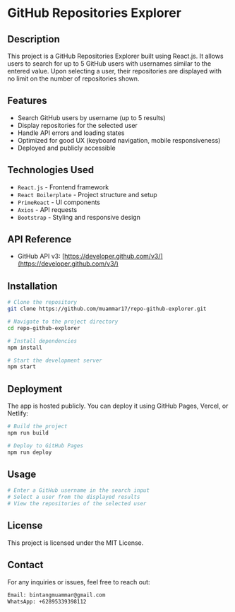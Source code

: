 # GitHub Repositories Explorer

## Description
This project is a GitHub Repositories Explorer built using React.js. It allows users to search for up to 5 GitHub users with usernames similar to the entered value. Upon selecting a user, their repositories are displayed with no limit on the number of repositories shown.

## Features
- Search GitHub users by username (up to 5 results)
- Display repositories for the selected user
- Handle API errors and loading states
- Optimized for good UX (keyboard navigation, mobile responsiveness)
- Deployed and publicly accessible

## Technologies Used
- `React.js` - Frontend framework
- `React Boilerplate` - Project structure and setup
- `PrimeReact` - UI components
- `Axios` - API requests
- `Bootstrap` - Styling and responsive design

## API Reference
- GitHub API v3: [https://developer.github.com/v3/](https://developer.github.com/v3/)

## Installation
```sh
# Clone the repository
git clone https://github.com/muammar17/repo-github-explorer.git

# Navigate to the project directory
cd repo-github-explorer

# Install dependencies
npm install

# Start the development server
npm start
```

## Deployment
The app is hosted publicly. You can deploy it using GitHub Pages, Vercel, or Netlify:
```sh
# Build the project
npm run build

# Deploy to GitHub Pages
npm run deploy
```

## Usage
```sh
# Enter a GitHub username in the search input
# Select a user from the displayed results
# View the repositories of the selected user
```

## License
This project is licensed under the MIT License.

## Contact
For any inquiries or issues, feel free to reach out:
```sh
Email: bintangmuammar@gmail.com
WhatsApp: +62895339398112
```

